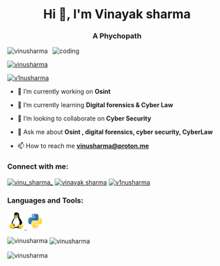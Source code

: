 <h1 align="center">Hi 👋, I'm Vinayak sharma</h1>
<h3 align="center">A Phychopath</h3>
<img align="right" alt="coding" width="400" src="https://media.tenor.com/rePDfDWO3XoAAAAS/hacking.gif">


<p align="left"> <img src="https://komarev.com/ghpvc/?username=vinusharma&label=Profile%20views&color=0e75b6&style=flat" alt="vinusharma" /> </p>

<p align="left"> <a href="https://github.com/ryo-ma/github-profile-trophy"><img src="https://github-profile-trophy.vercel.app/?username=vinusharma" alt="vinusharma" /></a> </p>

<p align="left"> <a href="https://twitter.com/v1nusharma" target="blank"><img src="https://img.shields.io/twitter/follow/v1nusharma?logo=twitter&style=for-the-badge" alt="v1nusharma" /></a> </p>

- 🔭 I’m currently working on **Osint**

- 🌱 I’m currently learning **Digital forensics & Cyber Law**

- 👯 I’m looking to collaborate on **Cyber Security**

- 💬 Ask me about **Osint , digital forensics, cyber security, CyberLaw**

- 📫 How to reach me **vinusharma@proton.me**

<h3 align="left">Connect with me:</h3>
<p align="left">
<a href="https://twitter.com/v1nusharma" target="blank"><img align="center" src="https://raw.githubusercontent.com/rahuldkjain/github-profile-readme-generator/master/src/images/icons/Social/twitter.svg" alt="vinu_sharma_" height="30" width="40" /></a>
<a href="https://linkedin.com/in/v1nusharma" target="blank"><img align="center" src="https://raw.githubusercontent.com/rahuldkjain/github-profile-readme-generator/master/src/images/icons/Social/linked-in-alt.svg" alt="vinayak sharma" height="30" width="40" /></a>
<a href="https://instagram.com/v1nusharma" target="blank"><img align="center" src="https://raw.githubusercontent.com/rahuldkjain/github-profile-readme-generator/master/src/images/icons/Social/instagram.svg" alt="v1nusharma" height="30" width="40" /></a>
</p>

<h3 align="left">Languages and Tools:</h3>
<p align="left"> <a href="https://www.linux.org/" target="_blank" rel="noreferrer"> <img src="https://raw.githubusercontent.com/devicons/devicon/master/icons/linux/linux-original.svg" alt="linux" width="40" height="40"/> </a> <a href="https://www.python.org" target="_blank" rel="noreferrer"> <img src="https://raw.githubusercontent.com/devicons/devicon/master/icons/python/python-original.svg" alt="python" width="40" height="40"/> </a> </p>

<p><img align="left" src="https://github-readme-stats.vercel.app/api/top-langs?username=vinusharma&show_icons=true&locale=en&layout=compact" alt="vinusharma" /></p>

<p>&nbsp;<img align="center" src="https://github-readme-stats.vercel.app/api?username=vinusharma&show_icons=true&locale=en" alt="vinusharma" /></p>

<p><img align="center" src="https://github-readme-streak-stats.herokuapp.com/?user=vinusharma&" alt="vinusharma" /></p>
